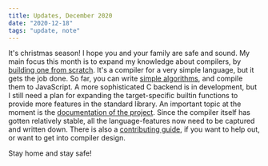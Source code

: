 ```yaml
---
title: Updates, December 2020
date: "2020-12-18"
tags: "update, note"
---
```


It's christmas season! I hope you and your family are safe and sound. My main focus this month is to expand my knowledge about compilers, by [building one from scratch](https://sr.ht/~garritfra/sabre/). It's a compiler for a very simple language, but it gets the job done. So far, you can write [simple algorithms](https://git.sr.ht/~garritfra/sabre/tree/master/examples), and compile them to JavaScript. A more sophisticated C backend is in development, but I still need a plan for expanding the target-specific builtin functions to provide more features in the standard library. An important topic at the moment is the [documentation of the project](https://garritfra.github.io/sabre/). Since the compiler itself has gotten relatively stable, all the language-features now need to be captured and written down. There is also a [contributing guide](https://garritfra.github.io/sabre/developers/contributing.html), if you want to help out, or want to get into compiler design.

Stay home and stay safe!
